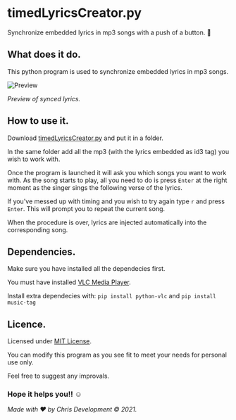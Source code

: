 # timedLyricsCreator.py
Synchronize embedded lyrics in mp3 songs with a push of a button.  :musical_note:


## What does it do.

This python program is used to synchronize embedded lyrics in mp3 songs.

![Preview](https://user-images.githubusercontent.com/82930580/115517208-92b09080-a28f-11eb-8628-cb51a6b1e893.gif)

*Preview of synced lyrics.*

## How to use it.

Download [timedLyricsCreator.py](https://github.com/Chris-Development-Official/timedLyricsCreator.py/blob/main/timedLyricsCreator.py) and put it in a folder.

In the same folder add all the mp3 (with the lyrics embedded as id3 tag) you wish to work with.

Once the program is launched it will ask you which songs you want to work with.
As the song starts to play, all you need to do is press `Enter` at the right moment as the singer sings the following verse of the lyrics.

If you've messed up with timing and you wish to try again type `r` and press `Enter`. This will prompt you to repeat the current song.

When the procedure is over, lyrics are injected automatically into the corresponding song.

## Dependencies.

Make sure you have installed all the dependecies first.

You must have installed [VLC Media Player](https://www.videolan.org/).

Install extra dependecies with:
`pip install python-vlc` and 
`pip install music-tag`

## Licence.
Licensed under [MIT License](https://github.com/Chris-Development-Official/timedLyricsCreator.py/blob/main/LICENSE).

You can modify this program as you see fit to meet your needs for personal use only.

Feel free to suggest any improvals.




### Hope it helps you!! 	:relaxed:

*Made with :heart: by Chris Development © 2021.*
